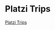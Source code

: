 # Platzi Trips

[Platzi Trips](https://github.com/antablack/platzi-trips/blob/master/screenshot.jpeg)